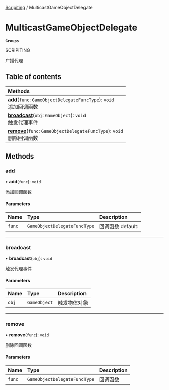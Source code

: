 [Scripiting](../groups/Scripiting.Scripiting.md) / MulticastGameObjectDelegate

# MulticastGameObjectDelegate <Badge type="tip" text="Class" /> <Score text="MulticastGameObjectDelegate" />

**`Groups`**

SCRIPITING

广播代理

## Table of contents

| Methods |
| :-----|
| **[add](Type.MulticastGameObjectDelegate.md#add)**(`func`: `GameObjectDelegateFuncType`): `void` <br> 添加回调函数|
| **[broadcast](Type.MulticastGameObjectDelegate.md#broadcast)**(`obj`: `GameObject`): `void` <br> 触发代理事件|
| **[remove](Type.MulticastGameObjectDelegate.md#remove)**(`func`: `GameObjectDelegateFuncType`): `void` <br> 删除回调函数|

## Methods

### add <Score text="add" /> 

• **add**(`func`): `void` 

添加回调函数


#### Parameters

| Name | Type | Description |
| :------ | :------ | :------ |
| `func` | `GameObjectDelegateFuncType` |  回调函数 default: |


___

### broadcast <Score text="broadcast" /> 

• **broadcast**(`obj`): `void` 

触发代理事件


#### Parameters

| Name | Type | Description |
| :------ | :------ | :------ |
| `obj` | `GameObject` |  触发物体对象 |


___

### remove <Score text="remove" /> 

• **remove**(`func`): `void` 

删除回调函数


#### Parameters

| Name | Type | Description |
| :------ | :------ | :------ |
| `func` | `GameObjectDelegateFuncType` |  回调函数 |


